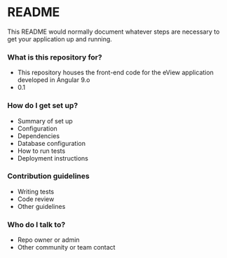 # README #

This README would normally document whatever steps are necessary to get your application up and running.

### What is this repository for? ###

* This repository houses the front-end code for the eView application developed in Angular 9.o
* 0.1

### How do I get set up? ###

* Summary of set up
* Configuration
* Dependencies
* Database configuration
* How to run tests
* Deployment instructions

### Contribution guidelines ###

* Writing tests
* Code review
* Other guidelines

### Who do I talk to? ###

* Repo owner or admin
* Other community or team contact